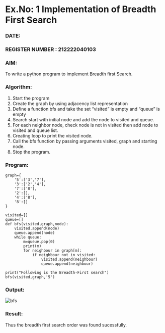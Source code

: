 # Ex.No: 1  Implementation of Breadth First Search 
### DATE:                                                                       
### REGISTER NUMBER : 212222040103
### AIM: 
To write a python program to implement Breadth first Search. 
### Algorithm:
1. Start the program
2. Create the graph by using adjacency list representation
3. Define a function bfs and take the set “visited” is empty and “queue” is empty
4. Search start with initial node and add the node to visited and queue.
5. For each neighbor node, check node is not in visited then add node to visited and queue list.
6.  Creating loop to print the visited node.
7.   Call the bfs function by passing arguments visited, graph and starting node.
8.   Stop the program.
### Program:
```
graph={
    '5':['3','7'],
    '3':['2','4'],
    '7':['8'],
    '2':[],
    '4':['8'],
    '8':[]
}

visited=[]
queue=[]
def bfs(visited,graph,node):
    visited.append(node)
    queue.append(node)
    while queue:
        m=queue.pop(0)
        print(m)
        for neighbour in graph[m]:
            if neighbour not in visited:
                visited.append(neighbour)
                queue.append(neighbour)
                
print("Following is the Breadth-First search")
bfs(visited,graph,'5')
```                
         











### Output:
![bfs](https://github.com/user-attachments/assets/2710d907-0c6a-44a8-b204-2d99e40fc123)




### Result:
Thus the breadth first search order was found sucessfully.

